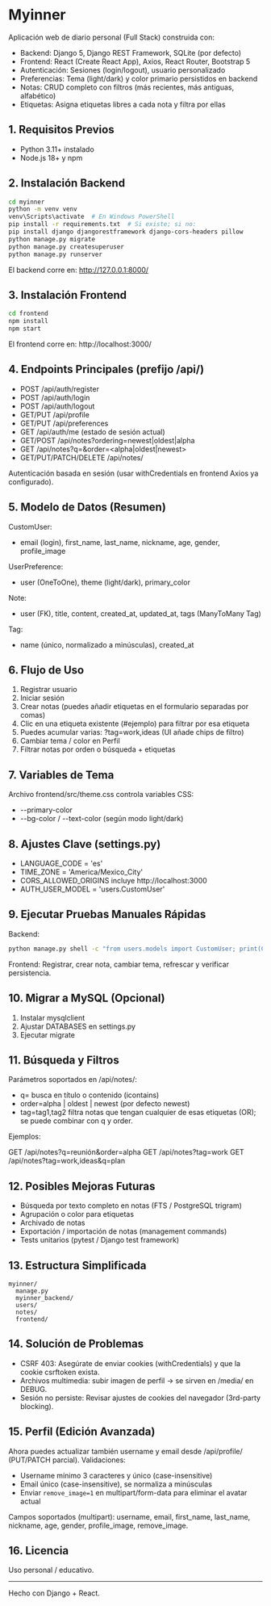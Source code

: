 # Myinner

Aplicación web de diario personal (Full Stack) construida con:

- Backend: Django 5, Django REST Framework, SQLite (por defecto)
- Frontend: React (Create React App), Axios, React Router, Bootstrap 5
- Autenticación: Sesiones (login/logout), usuario personalizado
- Preferencias: Tema (light/dark) y color primario persistidos en backend
- Notas: CRUD completo con filtros (más recientes, más antiguas, alfabético)
- Etiquetas: Asigna etiquetas libres a cada nota y filtra por ellas

## 1. Requisitos Previos

- Python 3.11+ instalado
- Node.js 18+ y npm

## 2. Instalación Backend

```bash
cd myinner
python -m venv venv
venv\Scripts\activate  # En Windows PowerShell
pip install -r requirements.txt  # Si existe; si no:
pip install django djangorestframework django-cors-headers pillow
python manage.py migrate
python manage.py createsuperuser
python manage.py runserver
```

El backend corre en: http://127.0.0.1:8000/

## 3. Instalación Frontend

```bash
cd frontend
npm install
npm start
```

El frontend corre en: http://localhost:3000/

## 4. Endpoints Principales (prefijo /api/)

- POST /api/auth/register
- POST /api/auth/login
- POST /api/auth/logout
- GET/PUT /api/profile
- GET/PUT /api/preferences
- GET /api/auth/me  (estado de sesión actual)
- GET/POST /api/notes?ordering=newest|oldest|alpha
- GET /api/notes?q=<texto>&order=<alpha|oldest|newest>
- GET/PUT/PATCH/DELETE /api/notes/<id>

Autenticación basada en sesión (usar withCredentials en frontend Axios ya configurado).

## 5. Modelo de Datos (Resumen)

CustomUser:
- email (login), first_name, last_name, nickname, age, gender, profile_image

UserPreference:
- user (OneToOne), theme (light/dark), primary_color

Note:
- user (FK), title, content, created_at, updated_at, tags (ManyToMany Tag)

Tag:
- name (único, normalizado a minúsculas), created_at

## 6. Flujo de Uso
1. Registrar usuario
2. Iniciar sesión
3. Crear notas (puedes añadir etiquetas en el formulario separadas por comas)
4. Clic en una etiqueta existente (#ejemplo) para filtrar por esa etiqueta
5. Puedes acumular varias: ?tag=work,ideas (UI añade chips de filtro)
6. Cambiar tema / color en Perfil
7. Filtrar notas por orden o búsqueda + etiquetas

## 7. Variables de Tema
Archivo frontend/src/theme.css controla variables CSS:
- --primary-color
- --bg-color / --text-color (según modo light/dark)

## 8. Ajustes Clave (settings.py)
- LANGUAGE_CODE = 'es'
- TIME_ZONE = 'America/Mexico_City'
- CORS_ALLOWED_ORIGINS incluye http://localhost:3000
- AUTH_USER_MODEL = 'users.CustomUser'

## 9. Ejecutar Pruebas Manuales Rápidas
Backend:
```bash
python manage.py shell -c "from users.models import CustomUser; print(CustomUser.objects.count())"
```
Frontend: Registrar, crear nota, cambiar tema, refrescar y verificar persistencia.

## 10. Migrar a MySQL (Opcional)
1. Instalar mysqlclient
2. Ajustar DATABASES en settings.py
3. Ejecutar migrate

## 11. Búsqueda y Filtros

Parámetros soportados en /api/notes/:

- q=<texto> busca en título o contenido (icontains)
- order=alpha | oldest | newest (por defecto newest)
- tag=tag1,tag2 filtra notas que tengan cualquier de esas etiquetas (OR); se puede combinar con q y order.

Ejemplos:

GET /api/notes?q=reunión&order=alpha
GET /api/notes?tag=work
GET /api/notes?tag=work,ideas&q=plan

## 12. Posibles Mejoras Futuras
- Búsqueda por texto completo en notas (FTS / PostgreSQL trigram)
- Agrupación o color para etiquetas
- Archivado de notas
- Exportación / importación de notas (management commands)
- Tests unitarios (pytest / Django test framework)

## 13. Estructura Simplificada
```
myinner/
  manage.py
  myinner_backend/
  users/
  notes/
  frontend/
```

## 14. Solución de Problemas
- CSRF 403: Asegúrate de enviar cookies (withCredentials) y que la cookie csrftoken exista.
- Archivos multimedia: subir imagen de perfil -> se sirven en /media/ en DEBUG.
- Sesión no persiste: Revisar ajustes de cookies del navegador (3rd-party blocking).

## 15. Perfil (Edición Avanzada)

Ahora puedes actualizar también username y email desde /api/profile/ (PUT/PATCH parcial). Validaciones:
- Username mínimo 3 caracteres y único (case-insensitive)
- Email único (case-insensitive), se normaliza a minúsculas
- Enviar `remove_image=1` en multipart/form-data para eliminar el avatar actual

Campos soportados (multipart): username, email, first_name, last_name, nickname, age, gender, profile_image, remove_image.

## 16. Licencia
Uso personal / educativo.

---
Hecho con Django + React.